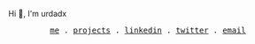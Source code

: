 Hi 👋, I'm urdadx
<p align="center">
  <samp>
    <a href="https://abdulwahab.netlify.app/">me</a> .
    <a href="https://abdulwahab.netlify.app/#projects">projects</a> .
    <a href="https://www.linkedin.com/in/abdul-abass/">linkedin</a> .
    <a href="https://twitter.com/NerdyProgramme2">twitter</a> . 
    <a href="mailto:abassabdulwahab3@gmail.com	">email</a> 
  </samp>
</p>
